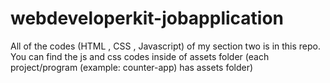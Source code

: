 # webdeveloperkit-jobapplication

All of the codes (HTML , CSS , Javascript) of my section two is in this repo. 
You can find the js and css codes inside of assets folder (each project/program (example: counter-app) has assets folder)
